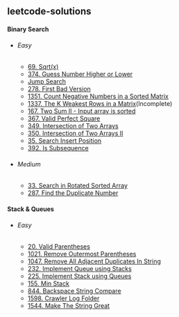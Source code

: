 ## leetcode-solutions

#### Binary Search
- ###### Easy
    - [69. Sqrt(x)](https://github.com/ankithans/leetcode-solutions/blob/main/Binary-search/easy/69.%20Sqrt(x).cpp)
    - [374. Guess Number Higher or Lower](https://github.com/ankithans/leetcode-solutions/blob/main/Binary-search/easy/374.%20Guess%20Number%20Higher%20or%20Lower.cpp)
    - [Jump Search](https://github.com/ankithans/leetcode-solutions/blob/main/Binary-search/easy/Jump%20Search.cpp)
    - [278. First Bad Version](https://github.com/ankithans/leetcode-solutions/blob/main/Binary-search/easy/278.%20First%20Bad%20Version.cpp)
    - [1351. Count Negative Numbers in a Sorted Matrix](https://github.com/ankithans/leetcode-solutions/blob/main/Binary-search/easy/1351.%20Count%20Negative%20Numbers%20in%20a%20Sorted%20Matrix.cpp)
    - [1337. The K Weakest Rows in a Matrix](https://github.com/ankithans/leetcode-solutions/blob/main/Binary-search/easy/1337.%20The%20K%20Weakest%20Rows%20in%20a%20Matrix.cpp)(Incomplete)
    - [167. Two Sum II - Input array is sorted](https://github.com/ankithans/leetcode-solutions/blob/main/Binary-search/easy/167.%20Two%20Sum%20II%20-%20Input%20array%20is%20sorted.cpp)
    - [367. Valid Perfect Square](https://github.com/ankithans/leetcode-solutions/blob/main/Binary-search/easy/367.%20Valid%20Perfect%20Square.cpp)
    - [349. Intersection of Two Arrays](https://github.com/ankithans/leetcode-solutions/blob/main/Binary-search/easy/349.%20Intersection%20of%20Two%20Arrays.cpp)
    - [350. Intersection of Two Arrays II](https://github.com/ankithans/leetcode-solutions/blob/main/Binary-search/easy/350.%20Intersection%20of%20Two%20Arrays%20II.cpp)
    - [35. Search Insert Position](https://github.com/ankithans/leetcode-solutions/blob/main/Binary-search/easy/35.%20Search%20Insert%20Position.cpp)
    - [392. Is Subsequence](https://github.com/ankithans/leetcode-solutions/blob/main/Binary-search/easy/392.%20Is%20Subsequence.cpp)

- ###### Medium
    - [33. Search in Rotated Sorted Array](https://github.com/ankithans/leetcode-solutions/blob/main/Binary-search/medium/33.%20Search%20in%20Rotated%20Sorted%20Array.cpp)
    - [287. Find the Duplicate Number](https://github.com/ankithans/leetcode-solutions/blob/main/Binary-search/medium/287.%20Find%20the%20Duplicate%20Number.cpp)
    

#### Stack & Queues
- ###### Easy
    - [20. Valid Parentheses]()
    - [1021. Remove Outermost Parentheses]()
    - [1047. Remove All Adjacent Duplicates In String]()
    - [232. Implement Queue using Stacks]()
    - [225. Implement Stack using Queues]()
    - [155. Min Stack]()
    - [844. Backspace String Compare]()
    - [1598. Crawler Log Folder]()
    - [1544. Make The String Great]()
